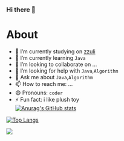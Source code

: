 ### Hi there 👋


# About

- 🔭 I’m currently studying on [zzuli](http://www.zzuli.edu.cn/)
- 🌱 I’m currently learning `Java`
- 👯 I’m looking to collaborate on ...
- 🤔 I’m looking for help with `Java`,`Algorithm`
- 💬 Ask me about `Java`,`Algorithm`
- 📫 How to reach me: ...
- 😄 Pronouns: `coder`
- ⚡ Fun fact: i like plush toy  
[![Anurag's GitHub stats](https://github-readme-stats.vercel.app/api?username=meteor-z)](http://liuzechen.top)

[![Top Langs](https://github-readme-stats.vercel.app/api/top-langs/?username=anuraghazra&layout=compact)](http://liuzechen.top)

![](https://raw.githubusercontent.com/abhisheknaiidu/abhisheknaiidu/master/code.gif)
	[](/archlinux/v/:repository/:architecture/:packageName)
